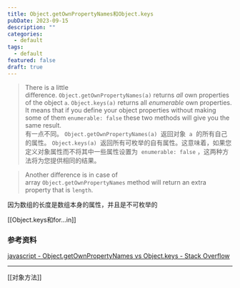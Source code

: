 ```yaml
---
title: Object.getOwnPropertyNames和Object.keys
pubDate: 2023-09-15
description: ""
categories:
  - default
tags:
  - default
featured: false
draft: true
---
```


> There is a little difference. `Object.getOwnPropertyNames(a)` returns *all* own properties of the object `a`. `Object.keys(a)` returns all *enumerable* own properties. It means that if you define your object properties without making some of them `enumerable: false` these two methods will give you the same result.  
> 有一点不同。 `Object.getOwnPropertyNames(a)`  返回对象  `a`  的所有自己的属性。 `Object.keys(a)`  返回所有可枚举的自有属性。这意味着，如果您定义对象属性而不将其中一些属性设置为  `enumerable: false` ，这两种方法将为您提供相同的结果。

> Another difference is in case of array `Object.getOwnPropertyNames` method will return an extra property that is `length`.

因为数组的长度是数组本身的属性，并且是不可枚举的

[[Object.keys和for...in]]

### 参考资料

[javascript - Object.getOwnPropertyNames vs Object.keys - Stack Overflow](https://stackoverflow.com/questions/22658488/object-getownpropertynames-vs-object-keys)

---

[[对象方法]]
